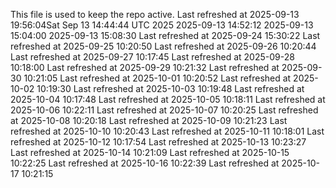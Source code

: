 This file is used to keep the repo active.
Last refreshed at 2025-09-13 19:56:04Sat Sep 13 14:44:44 UTC 2025
2025-09-13 14:52:12
2025-09-13 15:04:00
2025-09-13 15:08:30
Last refreshed at 2025-09-24 15:30:22
Last refreshed at 2025-09-25 10:20:50
Last refreshed at 2025-09-26 10:20:44
Last refreshed at 2025-09-27 10:17:45
Last refreshed at 2025-09-28 10:18:00
Last refreshed at 2025-09-29 10:21:32
Last refreshed at 2025-09-30 10:21:05
Last refreshed at 2025-10-01 10:20:52
Last refreshed at 2025-10-02 10:19:30
Last refreshed at 2025-10-03 10:19:48
Last refreshed at 2025-10-04 10:17:48
Last refreshed at 2025-10-05 10:18:11
Last refreshed at 2025-10-06 10:22:11
Last refreshed at 2025-10-07 10:20:25
Last refreshed at 2025-10-08 10:20:18
Last refreshed at 2025-10-09 10:21:23
Last refreshed at 2025-10-10 10:20:43
Last refreshed at 2025-10-11 10:18:01
Last refreshed at 2025-10-12 10:17:54
Last refreshed at 2025-10-13 10:23:27
Last refreshed at 2025-10-14 10:21:09
Last refreshed at 2025-10-15 10:22:25
Last refreshed at 2025-10-16 10:22:39
Last refreshed at 2025-10-17 10:21:15
